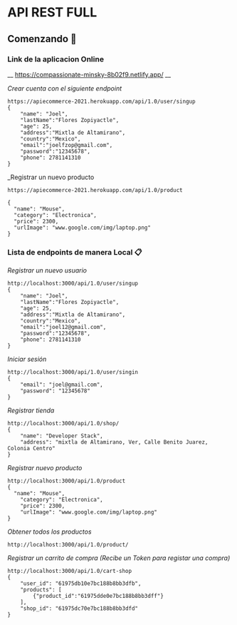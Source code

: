 # API REST FULL


## Comenzando 🚀

### Link de la aplicacion Online

__ https://compassionate-minsky-8b02f9.netlify.app/ __

_Crear cuenta con el siguiente endpoint_

```
https://apiecommerce-2021.herokuapp.com/api/1.0/user/singup
{
    "name": "Joel",
    "lastName":"Flores Zopiyactle",
    "age": 25,
    "address":"Mixtla de Altamirano",
    "country":"Mexico",
    "email":"joelfzop@gmail.com",
    "password":"12345678",
    "phone": 2781141310
}

```

_Registrar un nuevo producto

```
https://apiecommerce-2021.herokuapp.com/api/1.0/product

{
  "name": "Mouse",
  "category": "Electronica",
  "price": 2300,
  "urlImage": "www.google.com/img/laptop.png"
}
```


### Lista de endpoints de manera Local 📋

_Registrar un nuevo usuario_

```
http://localhost:3000/api/1.0/user/singup
{
    "name": "Joel",
    "lastName":"Flores Zopiyactle",
    "age": 25,
    "address":"Mixtla de Altamirano",
    "country":"Mexico",
    "email":"joel12@gmail.com",
    "password":"12345678",
    "phone": 2781141310
}

```


_Iniciar sesión_

```
http://localhost:3000/api/1.0/user/singin
{
    "email": "joel@gmail.com",
    "password": "12345678"
}
```

_Registrar tienda_

```
http://localhost:3000/api/1.0/shop/
{
    "name": "Developer Stack",
    "address": "mixtla de Altamirano, Ver, Calle Benito Juarez, Colonia Centro"
}
```

_Registrar nuevo producto_

```
http://localhost:3000/api/1.0/product
{
  "name": "Mouse",
    "category": "Electronica",
    "price": 2300,
    "urlImage": "www.google.com/img/laptop.png"
}
```

_Obtener todos los productos_

```
http://localhost:3000/api/1.0/product/
```

_Registrar un  carrito de compra (Recibe un Token para registar una compra)_

```
http://localhost:3000/api/1.0/cart-shop
{
    "user_id": "61975db10e7bc188b8bb3dfb",
    "products": [
        {"product_id":"61975dde0e7bc188b8bb3dff"}
    ],
    "shop_id": "61975dc70e7bc188b8bb3dfd"
}

```

